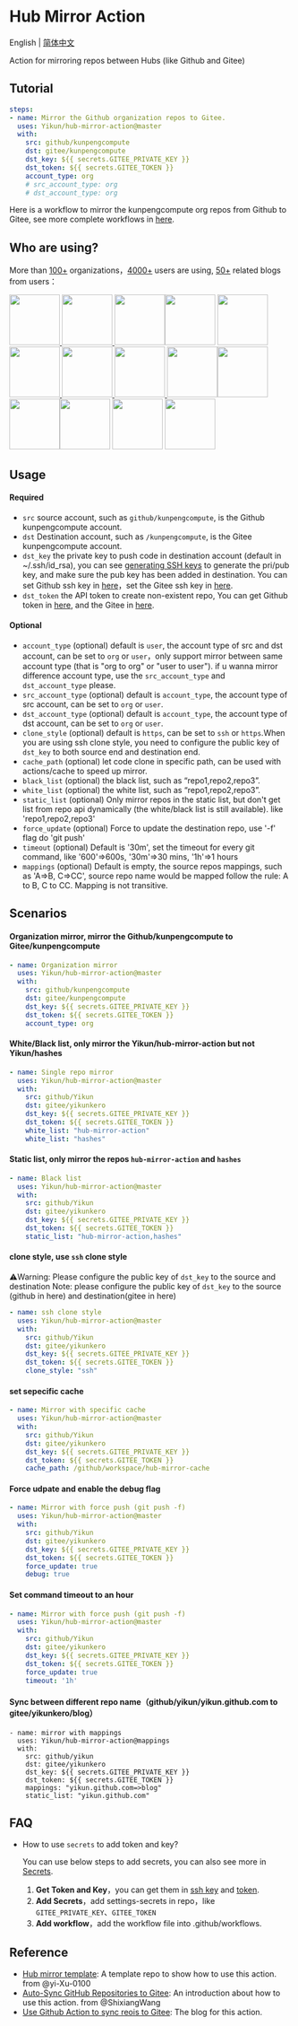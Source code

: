 # Hub Mirror Action

English | [简体中文](./README.md)

Action for mirroring repos between Hubs (like Github and Gitee)

## Tutorial

```yaml
steps:
- name: Mirror the Github organization repos to Gitee.
  uses: Yikun/hub-mirror-action@master
  with:
    src: github/kunpengcompute
    dst: gitee/kunpengcompute
    dst_key: ${{ secrets.GITEE_PRIVATE_KEY }}
    dst_token: ${{ secrets.GITEE_TOKEN }}
    account_type: org
    # src_account_type: org
    # dst_account_type: org
```

Here is a workflow to mirror the kunpengcompute org repos from Github to Gitee, see more complete workflows in [here](https://github.com/Yikun/hub-mirror-action/tree/master/.github/workflows).

## Who are using?
More than [100+](https://github.com/search?p=2&q=hub-mirror-action+%22account_type%22+%22org%22&type=Code) organizations，[4000+](https://github.com/search?l=YAML&q=%22hub-mirror-action%22&type=Code) users are using, [50+](https://github.com/search?l=Markdown&q=%22hub-mirror-action%22&type=code) related blogs from users：

<img src="https://user-images.githubusercontent.com/1736354/130942306-7bfc32b7-ad2e-4117-b29d-17562c6536d6.jpg" width="90"></a><a href="https://github.com/openeuler-mirror/sync-config/blob/master/.github/workflows/repo-mirror.yml" > <img src="https://user-images.githubusercontent.com/1736354/130942376-279b5267-4842-41f0-b251-084acfd706a8.jpg"  width="90"></a><a href="https://github.com/Ascend/infrastructure/blob/master/.github/workflows/repo-mirror.yml" > <img src="https://user-images.githubusercontent.com/1736354/130942173-afd2ad34-3ba1-4a6e-b0eb-b72050239c46.jpg" width="90"></a><a href="https://github.com/mindspore-ai/infrastructure/blob/master/.github/workflows/repos-mirror.yml" ><img src="https://user-images.githubusercontent.com/1736354/130942787-b01f79a9-c115-46fd-a2b0-23e5f84cba61.jpg" width="90"></a> <a href="https://github.com/opengauss-mirror/sync-config/blob/master/.github/workflows/repo-mirror.yml" ><img src="https://user-images.githubusercontent.com/1736354/130942900-f8ff41bb-a827-425c-a132-569ba78ed18c.jpg"  width="90"></a> <a href="https://github.com/openlookeng/sync-config/blob/master/.github/workflows/repo-mirror.yml" ><img src="https://user-images.githubusercontent.com/1736354/130942988-c32b0224-ecc2-454a-b5e8-376ae25c092d.jpg"  width="90"></a><a href="https://github.com/openharmony" > <img src="https://user-images.githubusercontent.com/1736354/130943738-6a8fb234-7829-4b70-a8a7-1716fda2c5b5.jpg" width="90"></a><a href="https://github.com/EdgeGallery/sync-gitee-repo/blob/master/.github/workflows/gitee-repo-mirror.yml" > <img src="https://user-images.githubusercontent.com/1736354/130944072-b4eb2ca2-ab15-456f-946b-043c114dc783.jpg" width="90"></a><a href="https://github.com/kunpengcompute/Kunpeng/blob/master/.github/workflows/gitee-repos-mirror.yml" > <a href="https://github.com/WeBankFinTech/fes.js/blob/master/.github/workflows/gitee-mirror.yml" ><img src="https://user-images.githubusercontent.com/1736354/130943240-f08ba34f-7971-4e17-8ee2-35b8718aba28.jpg"  width="90"></a><a href="https://github.com/openbiox/UCSCXenaShiny/blob/master/.github/workflows/sync-gitee.yml" ><img src="https://user-images.githubusercontent.com/1736354/95940344-aaa2e580-0e10-11eb-863d-1ff2c5a04cfa.jpg"  width="90"></a><a href="https://github.com/renwu-cool/mirror-action/blob/master/.github/workflows/main.yml" ><img src="https://user-images.githubusercontent.com/1736354/95940437-eb9afa00-0e10-11eb-9fe2-65a8e68c6698.jpg"  width="90"></a><a href="https://github.com/kubesphere/website/blob/c7ebf051d2b7d712b88cccf5424fae0cef6c1c82/.github/workflows/build.yml"><img src="https://user-images.githubusercontent.com/1736354/131271726-5f5e1f75-2e84-40d6-99ac-0bceaca41b2a.jpg"  width="90"></a> <a href="https://github.com/go-atomci/atomci/blob/master/.github/workflows/sync-to-gitee.yml"><img src="https://user-images.githubusercontent.com/1736354/147518496-d92da9f1-24ed-4fde-b170-5559aa0512ff.png"  width="90"></a> <a href="https://github.com/search?q=hub-mirror-action&type=code"><img src="https://user-images.githubusercontent.com/1736354/95940571-42a0cf00-0e11-11eb-9ee2-cd497b50f06a.png"  width="90"></a>

## Usage

#### Required
- `src` source account, such as `github/kunpengcompute`, is the Github kunpengcompute account.
- `dst` Destination account, such as `/kunpengcompute`, is the Gitee kunpengcompute account.
- `dst_key` the private key to push code in destination account (default in ~/.ssh/id_rsa), you can see [generating SSH keys](https://docs.github.com/articles/generating-an-ssh-key/) to generate the pri/pub key, and make sure the pub key has been added in destination. You can set Github ssh key in [here](https://github.com/settings/keys)，set the Gitee ssh key in [here](https://gitee.com/profile/sshkeys).
- `dst_token` the API token to create non-existent repo, You can get Github token in [here](https://github.com/settings/tokens), and the Gitee in [here](https://gitee.com/profile/personal_access_tokens).

#### Optional
- `account_type` (optional) default is `user`, the account type of src and dst account, can be set to `org` or `user`，only support mirror between same account type (that is "org to org" or "user to user"). if u wanna mirror difference account type, use the `src_account_type` and `dst_account_type` please.
- `src_account_type` (optional) default is `account_type`, the account type of src account, can be set to `org` or `user`.
- `dst_account_type` (optional) default is `account_type`, the account type of dst account, can be set to `org` or `user`.
- `clone_style` (optional) default is `https`, can be set to `ssh` or `https`.When you are using ssh clone style, you need to configure the public key of `dst_key` to both source end and destination end.
- `cache_path` (optional) let code clone in specific path, can be used with actions/cache to speed up mirror.
- `black_list` (optional) the black list, such as “repo1,repo2,repo3”.
- `white_list` (optional) the white list, such as “repo1,repo2,repo3”.
- `static_list` (optional) Only mirror repos in the static list, but don't get list from repo api dynamically (the white/black list is still available). like 'repo1,repo2,repo3'
- `force_update` (optional) Force to update the destination repo, use '-f' flag do 'git push'
- `timeout` (optional) Default is '30m', set the timeout for every git command, like '600'=>600s, '30m'=>30 mins, '1h'=>1 hours
- `mappings` (optional) Default is empty, the source repos mappings, such as 'A=>B, C=>CC', source repo name would be mapped follow the rule: A to B, C to CC. Mapping is not transitive.

## Scenarios

#### Organization mirror, mirror the Github/kunpengcompute to Gitee/kunpengcompute
```yaml
- name: Organization mirror
  uses: Yikun/hub-mirror-action@master
  with:
    src: github/kunpengcompute
    dst: gitee/kunpengcompute
    dst_key: ${{ secrets.GITEE_PRIVATE_KEY }}
    dst_token: ${{ secrets.GITEE_TOKEN }}
    account_type: org
```

#### White/Black list, only mirror the Yikun/hub-mirror-action but not Yikun/hashes
```yaml
- name: Single repo mirror
  uses: Yikun/hub-mirror-action@master
  with:
    src: github/Yikun
    dst: gitee/yikunkero
    dst_key: ${{ secrets.GITEE_PRIVATE_KEY }}
    dst_token: ${{ secrets.GITEE_TOKEN }}
    white_list: "hub-mirror-action"
    white_list: "hashes"
```

#### Static list, only mirror the repos `hub-mirror-action` and `hashes`
```yaml
- name: Black list
  uses: Yikun/hub-mirror-action@master
  with:
    src: github/Yikun
    dst: gitee/yikunkero
    dst_key: ${{ secrets.GITEE_PRIVATE_KEY }}
    dst_token: ${{ secrets.GITEE_TOKEN }}
    static_list: "hub-mirror-action,hashes"
```

#### clone style, use `ssh` clone style
⚠️Warning: Please configure the public key of `dst_key` to the source and destination
Note: please configure the public key of `dst_key` to the source (github in here) and destination(gitee in here)
```yaml
- name: ssh clone style
  uses: Yikun/hub-mirror-action@master
  with:
    src: github/Yikun
    dst: gitee/yikunkero
    dst_key: ${{ secrets.GITEE_PRIVATE_KEY }}
    dst_token: ${{ secrets.GITEE_TOKEN }}
    clone_style: "ssh"
```

#### set sepecific cache
```yaml
- name: Mirror with specific cache
  uses: Yikun/hub-mirror-action@master
  with:
    src: github/Yikun
    dst: gitee/yikunkero
    dst_key: ${{ secrets.GITEE_PRIVATE_KEY }}
    dst_token: ${{ secrets.GITEE_TOKEN }}
    cache_path: /github/workspace/hub-mirror-cache
```

#### Force udpate and enable the debug flag
```yaml
- name: Mirror with force push (git push -f)
  uses: Yikun/hub-mirror-action@master
  with:
    src: github/Yikun
    dst: gitee/yikunkero
    dst_key: ${{ secrets.GITEE_PRIVATE_KEY }}
    dst_token: ${{ secrets.GITEE_TOKEN }}
    force_update: true
    debug: true
```

#### Set command timeout to an hour
```yaml
- name: Mirror with force push (git push -f)
  uses: Yikun/hub-mirror-action@master
  with:
    src: github/Yikun
    dst: gitee/yikunkero
    dst_key: ${{ secrets.GITEE_PRIVATE_KEY }}
    dst_token: ${{ secrets.GITEE_TOKEN }}
    force_update: true
    timeout: '1h'
```

#### Sync between different repo name（github/yikun/yikun.github.com to gitee/yikunkero/blog）
```
- name: mirror with mappings
  uses: Yikun/hub-mirror-action@mappings
  with:
    src: github/yikun
    dst: gitee/yikunkero
    dst_key: ${{ secrets.GITEE_PRIVATE_KEY }}
    dst_token: ${{ secrets.GITEE_TOKEN }}
    mappings: "yikun.github.com=>blog"
    static_list: "yikun.github.com"
```

## FAQ
- How to use `secrets` to add token and key?

  You can use below steps to add secrets, you can also see more in [Secrets](https://help.github.com/en/actions/configuring-and-managing-workflows/creating-and-storing-encrypted-secrets).

  1. **Get Token and Key**，you can get them in [ssh key](https://gitee.com/profile/sshkeys) and [token](https://gitee.com/profile/personal_access_tokens).
  2. **Add Secrets**，add settings-secrets in repo，like `GITEE_PRIVATE_KEY`、`GITEE_TOKEN`
  3. **Add workflow**，add the workflow file into .github/workflows.

## Reference
- [Hub mirror template](https://github.com/yi-Xu-0100/hub-mirror): A template repo to show how to use this action. from @yi-Xu-0100
- [Auto-Sync GitHub Repositories to Gitee](https://github.com/ShixiangWang/sync2gitee): An introduction about how to use this action. from @ShixiangWang
- [Use Github Action to sync reois to Gitee](http://yikun.github.io/2020/01/17/%E5%B7%A7%E7%94%A8Github-Action%E5%90%8C%E6%AD%A5%E4%BB%A3%E7%A0%81%E5%88%B0Gitee/): The blog for this action.
